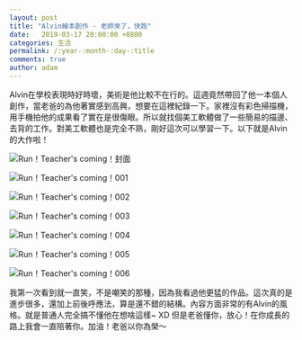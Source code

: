 ```yaml
---
layout: post
title: "Alvin繪本創作 - 老師來了，快跑"
date:   2019-03-17 20:00:00 +0800
categories: 生活
permalink: /:year-:month-:day-:title
comments: true
author: adam
---
```

Alvin在學校表現時好時壞，美術是他比較不在行的。這週竟然帶回了他一本個人創作，當老爸的為他著實感到高興，想要在這裡紀錄一下。家裡沒有彩色掃描機，用手機拍他的成果看了實在是很傷眼。所以就找個美工軟體做了一些簡易的描邊、去背的工作。對美工軟體也是完全不熟，剛好這次可以學習一下。以下就是Alvin的大作啦！

![Run！Teacher's coming！封面]({{site.baseurl}}/images/Run-Teacher-Is-Coming-000.png)

![Run！Teacher's coming！001]({{site.baseurl}}/images/Run-Teacher-Is-Coming-001.png)

![Run！Teacher's coming！002]({{site.baseurl}}/images/Run-Teacher-Is-Coming-002.png)

![Run！Teacher's coming！003]({{site.baseurl}}/images/Run-Teacher-Is-Coming-003.png)

![Run！Teacher's coming！004]({{site.baseurl}}/images/Run-Teacher-Is-Coming-004.png)

![Run！Teacher's coming！005]({{site.baseurl}}/images/Run-Teacher-Is-Coming-005.png)

![Run！Teacher's coming！006]({{site.baseurl}}/images/Run-Teacher-Is-Coming-006.png)

我第一次看到就一直笑，不是嘲笑的那種，因為我看過他更猛的作品。這次真的是進步很多，還加上前後呼應法，算是還不錯的結構。內容方面非常的有Alvin的風格。就是普通人完全搞不懂他在想啥這樣~ XD 但是老爸懂你，放心！在你成長的路上我會一直陪著你。加油！老爸以你為榮～
